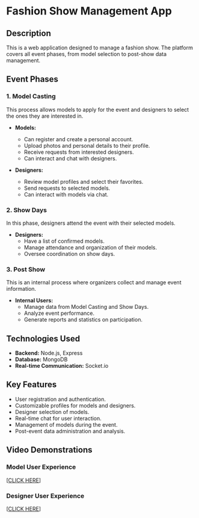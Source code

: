 # Fashion Show Management App

## Description

This is a web application designed to manage a fashion show. The platform covers all event phases, from model selection to post-show data management.

## Event Phases

### 1. Model Casting

This process allows models to apply for the event and designers to select the ones they are interested in.

- **Models:**
  - Can register and create a personal account.
  - Upload photos and personal details to their profile.
  - Receive requests from interested designers.
  - Can interact and chat with designers.

- **Designers:**
  - Review model profiles and select their favorites.
  - Send requests to selected models.
  - Can interact with models via chat.

### 2. Show Days

In this phase, designers attend the event with their selected models.

- **Designers:**
  - Have a list of confirmed models.
  - Manage attendance and organization of their models.
  - Oversee coordination on show days.

### 3. Post Show

This is an internal process where organizers collect and manage event information.

- **Internal Users:**
  - Manage data from Model Casting and Show Days.
  - Analyze event performance.
  - Generate reports and statistics on participation.

## Technologies Used

- **Backend:** Node.js, Express
- **Database:** MongoDB
- **Real-time Communication:** Socket.io

## Key Features

- User registration and authentication.
- Customizable profiles for models and designers.
- Designer selection of models.
- Real-time chat for user interaction.
- Management of models during the event.
- Post-event data administration and analysis.

## Video Demonstrations

### Model User Experience
[[CLICK HERE](https://youtu.be/2x7k8v0T0q4)]

### Designer User Experience
[[CLICK HERE](https://www.youtube.com/shorts/O7BR6rf0180)]

